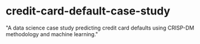 # credit-card-default-case-study
"A data science case study predicting credit card defaults using CRISP-DM methodology and machine learning."
